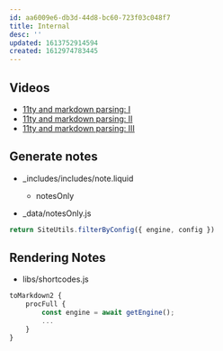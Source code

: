 ```yaml
---
id: aa6009e6-db3d-44d8-bc60-723f03c048f7
title: Internal
desc: ''
updated: 1613752914594
created: 1612974783445
---
```


## Videos
- [11ty and markdown parsing: I](https://youtu.be/3qWjBh3A55s)
- [11ty and markdown parsing: II](https://youtu.be/5VJw102iosE)
- [11ty and markdown parsing: III](https://youtu.be/E5erv3GawAc)

## Generate notes

- _includes/includes/note.liquid
    - notesOnly

- _data/notesOnly.js
```ts
return SiteUtils.filterByConfig({ engine, config })
```

## Rendering Notes

- libs/shortcodes.js

```ts
toMarkdown2 {
    procFull {
        const engine = await getEngine();
        ...
    }
}

```
